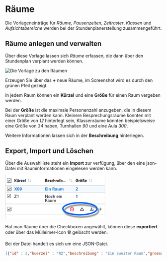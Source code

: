 # Räume

Die Vorlageneinträge für *Räume*, *Pausenzeiten*, *Zeitraster*, *Klassen* und *Aufsichtsbereiche* werden bei der Stundenplanerstellung zusammengeführt.

## Räume anlegen und verwalten

Über diese Vorlage lassen sich *Räume* erfassen, die dann über den Stundenplan verplant werden können.

![Die Vorlage zu den Räumen](./graphics/SVWS_kataloge_raeume_üebersicht.png "Tragen Sie die Eigenschaften von Räumen ein.")

Erzeugen Sie über das **+** neue Räume, im Screenshot wird es durch den grünen Pfeil gezeigt.

In jedem Raum können ein **Kürzel** und eine **Größe** für einen Raum vergeben werden.

Bei der **Größe** ist die maximale Personenzahl anzugeben, die in diesem Raum verplant werden kann. Kleinere Besprechungsräume könnten mit einer Größe von *12* hinterlegt sein, Klassenräume könnten beispielsweise eine Größe von *34* haben, Turnhallen *90* und eine Aula *300*.  

Weitere Informationen lassen sich in der **Beschreibung** hinterlegen.

## Export, Import und Löschen

Über die Auswahlliste steht ein **Import** zur verfügung, über den eine json-Datei mit Rauminformationen eingelesen werden kann.

![Optionen in der Auswahlliste: Löschen, importieren, exportieren](./graphics/SVWS_kataloge_raeume_optionen.png "Sind Räume angewählt, lassen sie sich löschen oder exportieren.")

Hat man Räume über die Checkboxen angewählt, können diese **exportiert** oder über das Mülleimer-Icon 🗑 gelöscht werden.

Bei der Datei handelt es sich um eine JSON-Datei.

``` json
[{"id" : 2,"kuerzel" : "R2","beschreibung" : "Ein zweiter Raum","groesse" : 1},{"id" : 1,"kuerzel" : "R1","beschreibung" : "Ein erster Raum","groesse" : 2}]
```
